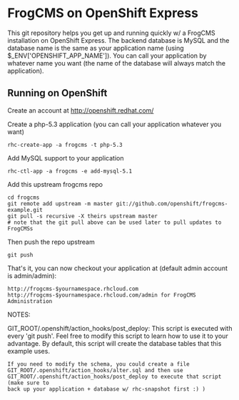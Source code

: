 FrogCMS on OpenShift Express
============================

This git repository helps you get up and running quickly w/ a FrogCMS installation
on OpenShift Express.  The backend database is MySQL and the database name is the 
same as your application name (using $_ENV['OPENSHIFT_APP_NAME']).  You can call
your application by whatever name you want (the name of the database will always
match the application).


Running on OpenShift
----------------------------

Create an account at http://openshift.redhat.com/

Create a php-5.3 application (you can call your application whatever you want)

    rhc-create-app -a frogcms -t php-5.3

Add MySQL support to your application

    rhc-ctl-app -a frogcms -e add-mysql-5.1

Add this upstream frogcms repo

    cd frogcms
    git remote add upstream -m master git://github.com/openshift/frogcms-example.git
    git pull -s recursive -X theirs upstream master
    # note that the git pull above can be used later to pull updates to FrogCMSs
    
Then push the repo upstream

    git push

That's it, you can now checkout your application at (default admin account is admin/admin):

    http://frogcms-$yournamespace.rhcloud.com
    http://frogcms-$yournamespace.rhcloud.com/admin for FrogCMS Administration


NOTES:

GIT_ROOT/.openshift/action_hooks/post_deploy:
    This script is executed with every 'git push'.  Feel free to modify this script
    to learn how to use it to your advantage.  By default, this script will create
    the database tables that this example uses.

    If you need to modify the schema, you could create a file 
    GIT_ROOT/.openshift/action_hooks/alter.sql and then use
    GIT_ROOT/.openshift/action_hooks/post_deploy to execute that script (make sure to
    back up your application + database w/ rhc-snapshot first :) )

